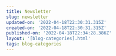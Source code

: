 ```yaml
---
title: Newsletter
slug: newsletter
updated-on: '2022-04-18T22:30:31.315Z'
created-on: '2022-04-18T22:30:31.315Z'
published-on: '2022-04-18T22:34:28.386Z'
layout: '[blog-categories].html'
tags: blog-categories
---
```



